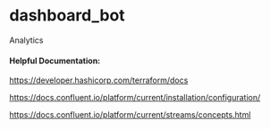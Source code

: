 # dashboard_bot
Analytics 





#### Helpful Documentation:

https://developer.hashicorp.com/terraform/docs

https://docs.confluent.io/platform/current/installation/configuration/

https://docs.confluent.io/platform/current/streams/concepts.html